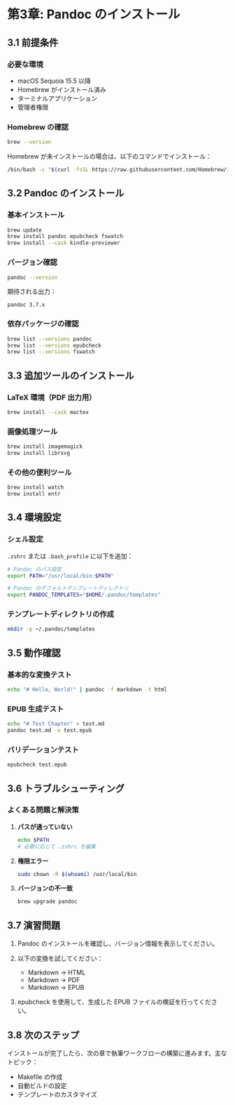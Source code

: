 # 第3章: Pandoc のインストール

## 3.1 前提条件

### 必要な環境

- macOS Sequoia 15.5 以降
- Homebrew がインストール済み
- ターミナルアプリケーション
- 管理者権限

### Homebrew の確認

```bash
brew --version
```

Homebrew が未インストールの場合は、以下のコマンドでインストール：

```bash
/bin/bash -c "$(curl -fsSL https://raw.githubusercontent.com/Homebrew/install/HEAD/install.sh)"
```

## 3.2 Pandoc のインストール

### 基本インストール

```bash
brew update
brew install pandoc epubcheck fswatch
brew install --cask kindle-previewer
```

### バージョン確認

```bash
pandoc --version
```

期待される出力：
```
pandoc 3.7.x
```

### 依存パッケージの確認

```bash
brew list --versions pandoc
brew list --versions epubcheck
brew list --versions fswatch
```

## 3.3 追加ツールのインストール

### LaTeX 環境（PDF 出力用）

```bash
brew install --cask mactex
```

### 画像処理ツール

```bash
brew install imagemagick
brew install librsvg
```

### その他の便利ツール

```bash
brew install watch
brew install entr
```

## 3.4 環境設定

### シェル設定

`.zshrc` または `.bash_profile` に以下を追加：

```bash
# Pandoc のパス設定
export PATH="/usr/local/bin:$PATH"

# Pandoc のデフォルトテンプレートディレクトリ
export PANDOC_TEMPLATES="$HOME/.pandoc/templates"
```

### テンプレートディレクトリの作成

```bash
mkdir -p ~/.pandoc/templates
```

## 3.5 動作確認

### 基本的な変換テスト

```bash
echo "# Hello, World!" | pandoc -f markdown -t html
```

### EPUB 生成テスト

```bash
echo "# Test Chapter" > test.md
pandoc test.md -o test.epub
```

### バリデーションテスト

```bash
epubcheck test.epub
```

## 3.6 トラブルシューティング

### よくある問題と解決策

1. **パスが通っていない**
   ```bash
   echo $PATH
   # 必要に応じて .zshrc を編集
   ```

2. **権限エラー**
   ```bash
   sudo chown -R $(whoami) /usr/local/bin
   ```

3. **バージョンの不一致**
   ```bash
   brew upgrade pandoc
   ```

## 3.7 演習問題

1. Pandoc のインストールを確認し、バージョン情報を表示してください。

2. 以下の変換を試してください：
   - Markdown → HTML
   - Markdown → PDF
   - Markdown → EPUB

3. epubcheck を使用して、生成した EPUB ファイルの検証を行ってください。

## 3.8 次のステップ

インストールが完了したら、次の章で執筆ワークフローの構築に進みます。主なトピック：

- Makefile の作成
- 自動ビルドの設定
- テンプレートのカスタマイズ